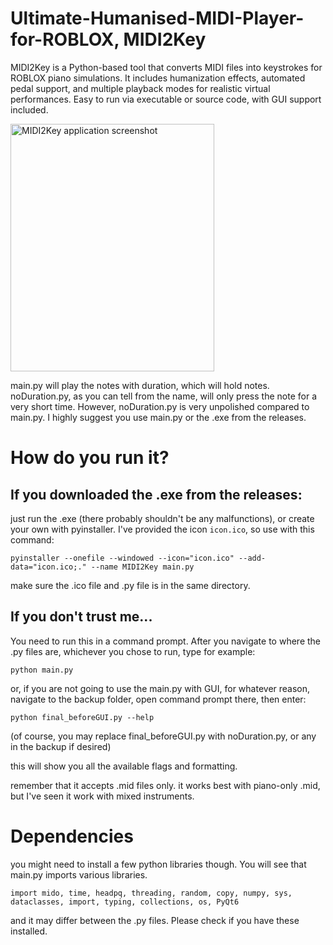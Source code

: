 # Ultimate-Humanised-MIDI-Player-for-ROBLOX, MIDI2Key
MIDI2Key is a Python-based tool that converts MIDI files into keystrokes for ROBLOX piano simulations. It includes humanization effects, automated pedal support, and multiple playback modes for realistic virtual performances. Easy to run via executable or source code, with GUI support included.


<img width="326" height="396" alt="MIDI2Key application screenshot" src="https://github.com/user-attachments/assets/1217313a-13fb-4ea8-b753-2d70ea486af9" />


main.py will play the notes with duration, which will hold notes.
noDuration.py, as you can tell from the name, will only press the note for a very short time.
However, noDuration.py is very unpolished compared to main.py. I highly suggest you use main.py or the .exe from the releases.
# How do you run it?
## If you downloaded the .exe from the releases:
just run the .exe (there probably shouldn't be any malfunctions), or create your own with pyinstaller. I've provided the icon `icon.ico`, so use with this command:

    pyinstaller --onefile --windowed --icon="icon.ico" --add-data="icon.ico;." --name MIDI2Key main.py

  make sure the .ico file and .py file is in the same directory.

## If you don't trust me...
You need to run this in a command prompt. After you navigate to where the .py files are, whichever you chose to run, type for example:

    python main.py
  or, if you are not going to use the main.py with GUI, for whatever reason, navigate to the backup folder, open command prompt there, then enter:

    python final_beforeGUI.py --help

  (of course, you may replace final_beforeGUI.py with noDuration.py, or any in the backup if desired)

this will show you all the available flags and formatting.

remember that it accepts .mid files only. it works best with piano-only .mid, but I've seen it work with mixed instruments.

# Dependencies
you might need to install a few python libraries though. You will see that main.py imports various libraries.

    import mido, time, headpq, threading, random, copy, numpy, sys, dataclasses, import, typing, collections, os, PyQt6  

and it may differ between the .py files. Please check if you have these installed.
